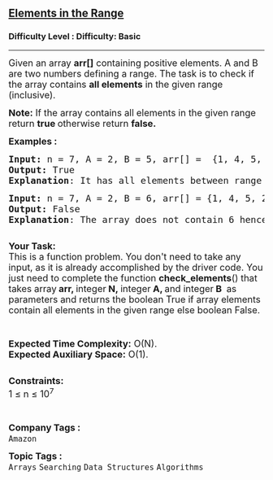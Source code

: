 <h2><a href="https://www.geeksforgeeks.org/problems/elements-in-the-range2834/1?page=1&difficulty%5B%5D=-1&category%5B%5D=Searching&sortBy=submissions">Elements in the Range</a></h2><h3>Difficulty Level : Difficulty: Basic</h3><hr><div class="problems_problem_content__Xm_eO"><p><span style="font-size: 18px;">Given an array <strong>arr[]</strong> containing positive elements. A and B are two numbers defining a range. The task is to check if the array contains <strong>all elements</strong> in the given range (inclusive).</span></p>
<p><span style="font-size: 18px;"><strong>Note:</strong>&nbsp;If the array contains all elements in the given range return <strong>true </strong>otherwise return <strong>false.</strong></span></p>
<p><span style="font-size: 18px;"><strong>Examples :</strong></span></p>
<pre><span style="font-size: 18px;"><strong>Input: </strong>n = 7, A = 2, B = 5, arr[] =  {1, 4, 5, 2, 7, 8, 3}
<strong>Output:</strong> True
<strong>Explanation</strong>: It has all elements between range 2-5 i.e 2,3,4,5.<br></span></pre>
<pre><span style="font-size: 18px;"><strong>Input: </strong>n = 7, A = 2, B = 6, arr[] = {1, 4, 5, 2, 7, 8, 3}
<strong>Output: </strong>False
<strong>Explanation</strong>: The array does not contain 6 hence it do not contains all elements in the range 2-6, the output is No.
</span></pre>
<p><br><span style="font-size: 18px;"><strong>Your Task:</strong><br>This is a function problem. You don't need to take any input, as it is already accomplished by the driver code. You just need to complete the function <strong>check_elements</strong>() that takes array<strong> arr, </strong>integer<strong> N,&nbsp;</strong>integer<strong> A, </strong>and&nbsp;integer<strong> B&nbsp;</strong>&nbsp;as parameters and returns the boolean True&nbsp;if array elements contain all elements in the given range&nbsp;else boolean False.</span></p>
<p>&nbsp;</p>
<p><span style="font-size: 18px;"><strong>Expected Time Complexity:</strong> O(N).<br><strong>Expected Auxiliary Space:</strong> O(1).</span></p>
<p><br><span style="font-size: 18px;"><strong>Constraints:</strong><br>1 ≤ n ≤ 10<sup>7</sup></span></p>
<p>&nbsp;</p></div><p><span style=font-size:18px><strong>Company Tags : </strong><br><code>Amazon</code>&nbsp;<br><p><span style=font-size:18px><strong>Topic Tags : </strong><br><code>Arrays</code>&nbsp;<code>Searching</code>&nbsp;<code>Data Structures</code>&nbsp;<code>Algorithms</code>&nbsp;
